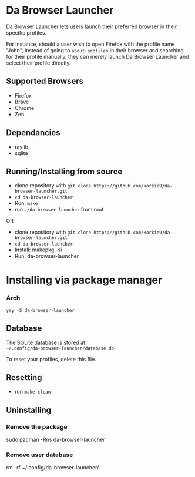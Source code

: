 # Da Browser Launcher

Da Browser Launcher lets users launch their preferred browser in their specific profiles.

For instance, should a user wish to open Firefox with the profile name "John", instead of going to `about:profiles` in their browser and searching for their profile manually, they can merely launch Da Browser Launcher and select their profile directly.

## Supported Browsers
- Firefox
- Brave
- Chrome
- Zen

## Dependancies
- raylib
- sqlite

## Running/Installing from source
- clone repository with ``git clone https://github.com/korkie9/da-browser-launcher.git``
- ``cd da-browser-launcher``
- Run: ``make``
- run ``./da-browser-launcher`` from root

OR

- clone repository with ``git clone https://github.com/korkie9/da-browser-launcher.git``
- ``cd da-browser-launcher``
- Install: makepkg -si
- Run: da-browser-launcher


# Installing via package manager

### Arch
`yay -S da-browser-launcher`


## Database
The SQLite database is stored at:  
`~/.config/da-browser-launcher/database.db`  

To reset your profiles, delete this file.

## Resetting
- run ``make clean``


## Uninstalling
### Remove the package
sudo pacman -Rns da-browser-launcher

### Remove user database
rm -rf ~/.config/da-browser-launcher/



